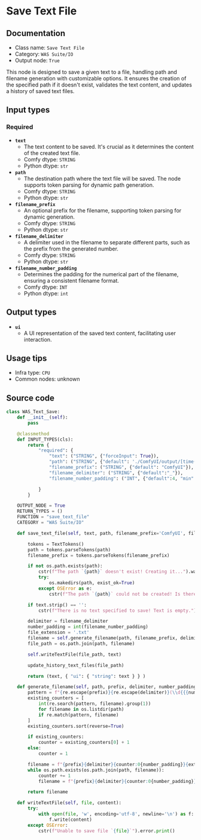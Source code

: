 # Save Text File
## Documentation
- Class name: `Save Text File`
- Category: `WAS Suite/IO`
- Output node: `True`

This node is designed to save a given text to a file, handling path and filename generation with customizable options. It ensures the creation of the specified path if it doesn't exist, validates the text content, and updates a history of saved text files.
## Input types
### Required
- **`text`**
    - The text content to be saved. It's crucial as it determines the content of the created text file.
    - Comfy dtype: `STRING`
    - Python dtype: `str`
- **`path`**
    - The destination path where the text file will be saved. The node supports token parsing for dynamic path generation.
    - Comfy dtype: `STRING`
    - Python dtype: `str`
- **`filename_prefix`**
    - An optional prefix for the filename, supporting token parsing for dynamic generation.
    - Comfy dtype: `STRING`
    - Python dtype: `str`
- **`filename_delimiter`**
    - A delimiter used in the filename to separate different parts, such as the prefix from the generated number.
    - Comfy dtype: `STRING`
    - Python dtype: `str`
- **`filename_number_padding`**
    - Determines the padding for the numerical part of the filename, ensuring a consistent filename format.
    - Comfy dtype: `INT`
    - Python dtype: `int`
## Output types
- **`ui`**
    - A UI representation of the saved text content, facilitating user interaction.
## Usage tips
- Infra type: `CPU`
- Common nodes: unknown


## Source code
```python
class WAS_Text_Save:
    def __init__(self):
        pass

    @classmethod
    def INPUT_TYPES(cls):
        return {
            "required": {
                "text": ("STRING", {"forceInput": True}),
                "path": ("STRING", {"default": './ComfyUI/output/[time(%Y-%m-%d)]', "multiline": False}),
                "filename_prefix": ("STRING", {"default": "ComfyUI"}),
                "filename_delimiter": ("STRING", {"default":"_"}),
                "filename_number_padding": ("INT", {"default":4, "min":2, "max":9, "step":1}),

            }
        }

    OUTPUT_NODE = True
    RETURN_TYPES = ()
    FUNCTION = "save_text_file"
    CATEGORY = "WAS Suite/IO"

    def save_text_file(self, text, path, filename_prefix='ComfyUI', filename_delimiter='_', filename_number_padding=4):

        tokens = TextTokens()
        path = tokens.parseTokens(path)
        filename_prefix = tokens.parseTokens(filename_prefix)

        if not os.path.exists(path):
            cstr(f"The path `{path}` doesn't exist! Creating it...").warning.print()
            try:
                os.makedirs(path, exist_ok=True)
            except OSError as e:
                cstr(f"The path `{path}` could not be created! Is there write access?\n{e}").error.print()

        if text.strip() == '':
            cstr(f"There is no text specified to save! Text is empty.").error.print()

        delimiter = filename_delimiter
        number_padding = int(filename_number_padding)
        file_extension = '.txt'
        filename = self.generate_filename(path, filename_prefix, delimiter, number_padding, file_extension)
        file_path = os.path.join(path, filename)

        self.writeTextFile(file_path, text)

        update_history_text_files(file_path)

        return (text, { "ui": { "string": text } } )

    def generate_filename(self, path, prefix, delimiter, number_padding, extension):
        pattern = f"{re.escape(prefix)}{re.escape(delimiter)}(\\d{{{number_padding}}})"
        existing_counters = [
            int(re.search(pattern, filename).group(1))
            for filename in os.listdir(path)
            if re.match(pattern, filename)
        ]
        existing_counters.sort(reverse=True)

        if existing_counters:
            counter = existing_counters[0] + 1
        else:
            counter = 1

        filename = f"{prefix}{delimiter}{counter:0{number_padding}}{extension}"
        while os.path.exists(os.path.join(path, filename)):
            counter += 1
            filename = f"{prefix}{delimiter}{counter:0{number_padding}}{extension}"

        return filename

    def writeTextFile(self, file, content):
        try:
            with open(file, 'w', encoding='utf-8', newline='\n') as f:
                f.write(content)
        except OSError:
            cstr(f"Unable to save file `{file}`").error.print()

```
